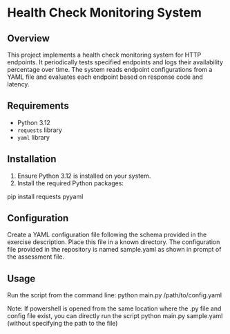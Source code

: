 # Health Check Monitoring System

## Overview
This project implements a health check monitoring system for HTTP endpoints. It periodically tests specified endpoints and logs their availability percentage over time. The system reads endpoint configurations from a YAML file and evaluates each endpoint based on response code and latency.

## Requirements
- Python 3.12
- `requests` library
- `yaml` library

## Installation
1. Ensure Python 3.12 is installed on your system.
2. Install the required Python packages:

pip install requests pyyaml

## Configuration
Create a YAML configuration file following the schema provided in the exercise description. Place this file in a known directory.
The configuration file provided in the repository is named sample.yaml as shown in prompt of the assessment file. 

## Usage
Run the script from the command line:
python main.py /path/to/config.yaml

Note: If powershell is opened from the same location where the .py file and config file exist, you can directly run the script python main.py sample.yaml (without specifying the path to the file)

